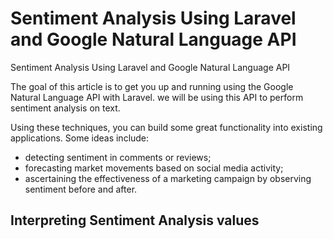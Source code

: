 # Sentiment Analysis Using Laravel and Google Natural Language API
 Sentiment Analysis Using Laravel and Google Natural Language API

The goal of this article is to get you up and running using the Google Natural Language API with Laravel. we will  be using this API to perform sentiment analysis on text.

Using these techniques, you can build some great functionality into existing applications. Some ideas include:

- detecting sentiment in comments or reviews;
- forecasting market movements based on social media activity;
- ascertaining the effectiveness of a marketing campaign by observing sentiment before and after.

## Interpreting Sentiment Analysis values